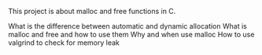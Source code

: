 This project is about malloc and free functions in C.

What is the difference between automatic and dynamic allocation
What is malloc and free and how to use them
Why and when use malloc
How to use valgrind to check for memory leak

